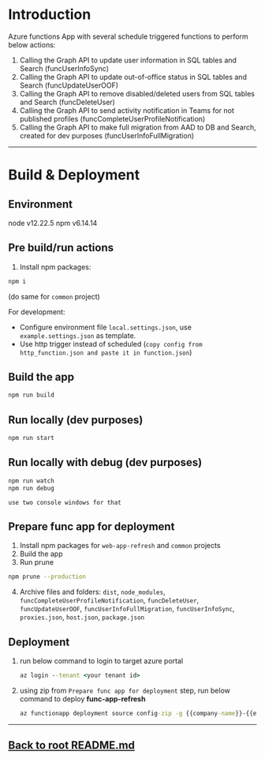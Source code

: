 # Introduction

Azure functions App with several schedule triggered functions to perform below actions: 
1. Calling the Graph API to update user information in SQL tables and Search (funcUserInfoSync)
2. Calling the Graph API to update out-of-office status in SQL tables and Search (funcUpdateUserOOF)
3. Calling the Graph API to remove disabled/deleted users from SQL tables and Search (funcDeleteUser)
4. Calling the Graph API to send activity notification in Teams for not published profiles (funcCompleteUserProfileNotification)
5. Calling the Graph API to make full migration from AAD to DB and Search, created for dev purposes (funcUserInfoFullMigration)
---

# Build & Deployment
## Environment
node v12.22.5
npm  v6.14.14

## Pre build/run actions
1. Install npm packages:
``` bash
npm i
```
(do same for `common` project)

For development:
- Configure environment file `local.settings.json`, use `example.settings.json` as template.
- Use http trigger instead of scheduled (`copy config from http_function.json and paste it in function.json`)

## Build the app
``` bash
npm run build
```

## Run locally (dev purposes)
``` bash
npm run start
```

## Run locally with debug (dev purposes)
``` bash
npm run watch
npm run debug
```
`use two console windows for that`

## Prepare func app for deployment
1. Install npm packages for `web-app-refresh` and `common` projects
2. Build the app
3. Run prune

``` bash
npm prune --production
```
4. Archive files and folders:
`dist`,
`node_modules`,
`funcCompleteUserProfileNotification`,
`funcDeleteUser`,
`funcUpdateUserOOF`,
`funcUserInfoFullMigration`,
`funcUserInfoSync`,
`proxies.json`,
`host.json`,
`package.json`
## Deployment
1. run below command to login to target azure portal
   ```cmd
   az login --tenant <your tenant id>
   ```
2. using zip from `Prepare func app for deployment` step, run below command to deploy **func-app-refresh**
   ```cmd
   az functionapp deployment source config-zip -g {{company-name}}-{{environment}}-directory-rg -n {{company-name}}-{{environment}}-directory-refresh --src <replace by full local path of .zip package>
   ```
---

**[Back to root README.md](../README.md)**
---
